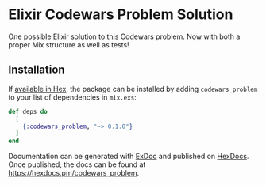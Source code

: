 # Elixir Codewars Problem Solution

One possible Elixir solution to [this](https://www.codewars.com/kata/54e6533c92449cc251001667)
Codewars problem.  Now with both a proper Mix structure as well as tests!

## Installation

If [available in Hex](https://hex.pm/docs/publish), the package can be installed
by adding `codewars_problem` to your list of dependencies in `mix.exs`:

```elixir
def deps do
  [
    {:codewars_problem, "~> 0.1.0"}
  ]
end
```

Documentation can be generated with [ExDoc](https://github.com/elixir-lang/ex_doc)
and published on [HexDocs](https://hexdocs.pm). Once published, the docs can
be found at <https://hexdocs.pm/codewars_problem>.
